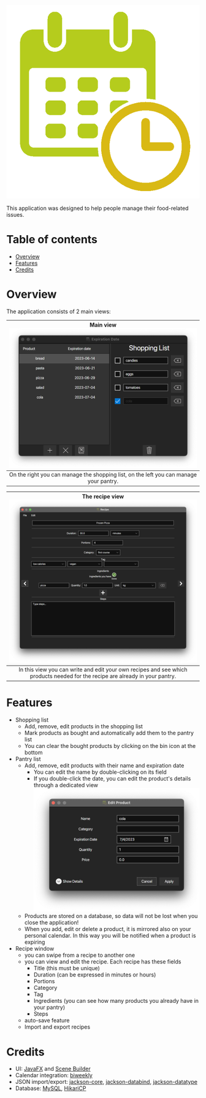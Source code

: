 ![](src/main/resources/com/napolitanoveroni/expirationdate/icons/app-icon.png)

This application was designed to help people manage their food-related issues.

# Table of contents
- [Overview](README.md#overview)
- [Features](README.md#features)
- [Credits](README.md#credits)

# Overview
The application consists of 2 main views:

|                Main view ![main-view.png](readme-images/main-view.png)                |
|:-------------------------------------------------------------------------------------:|
| On the right you can manage the shopping list, on the left you can manage your pantry. |

| The recipe view ![](readme-images/recipe-view.png) |
| :---: |
| In this view you can write and edit your own recipes and see which products needed for the recipe are already in your pantry. |

# Features
- Shopping list
	- Add, remove, edit products in the shopping list
	- Mark products as bought and automatically add them to the pantry list
	- You can clear the bought products by clicking on the bin icon at the bottom
- Pantry list
	- Add, remove, edit products with their name and expiration date
		- You can edit the name by double-clicking on its field
		- If you double-click the date, you can edit the product's details through a dedicated view ![](readme-images/edit-product.png)
	- Products are stored on a database, so data will not be lost when you close the application!
	- When you add, edit or delete a product, it is mirrored also on your personal calendar. In this way you will be notified when a product is expiring
- Recipe window
	- you can swipe from a recipe to another one
	- you can view and edit the recipe. Each recipe has these fields
		- Title (this must be unique)
		- Duration (can be expressed in minutes or hours)
		- Portions
		- Category
		- Tag
		- Ingredients (you can see how many products you already have in your pantry)
		- Steps
	- auto-save feature
	- Import and export recipes

# Credits
- UI: [JavaFX](https://openjfx.io/) and [Scene Builder](https://gluonhq.com/products/scene-builder/)
- Calendar integration: [biweekly](https://github.com/mangstadt/biweekly)
- JSON import/export: [jackson-core](https://github.com/FasterXML/jackson-core), [jackson-databind](https://github.com/FasterXML/jackson-annotations), [jackson-datatype](https://github.com/FasterXML/jackson-databind)
- Database: [MySQL](https://www.mysql.com/), [HikariCP](https://mvnrepository.com/artifact/com.zaxxer/HikariCP)
